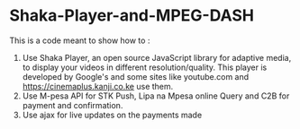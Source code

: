 # Shaka-Player-and-MPEG-DASH
This is a code meant to show how to :

1. Use Shaka Player, an open source JavaScript library for adaptive media, to display your videos in different resolution/quality. This player is developed by Google's and some    sites like youtube.com and https://cinemaplus.kanji.co.ke use them.
2. Use M-pesa API for STK Push, Lipa na Mpesa online Query and C2B for payment and confirmation.
3. Use ajax for live updates on the payments made



